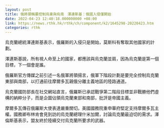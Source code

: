 ```yaml
---
layout: post
title: 俄將領稱要控制烏東與烏南　澤連斯基：俄國入侵僅開始
date: 2022-04-23 12:40:18.000000000 +08:00
link: https://news.rthk.hk/rthk/ch/component/k2/1645298-20220423.htm
categories: rthk
---
```


烏克蘭總統澤連斯基表示，俄羅斯的入侵只是開始，莫斯科有奪取其他國家的計劃。

澤連斯基說，所有視人命至上的國家，都應該與烏克蘭並肩，因為烏克蘭是第一個目標，下一個會是誰。

俄羅斯官方傳媒之前引述一名俄軍將領揚言，俄軍下階段計劃是要完全控制烏克蘭東部與南部，以打通前往摩爾多瓦親俄分離主義地區的陸路通道。

烏克蘭國防部長在社交網站直言，俄羅斯已承認戰爭第二階段目標並非戰勝他們虛構的納粹分子，而是企圖佔領烏克蘭東部和南部，批評是帝國主義。

摩爾多瓦傳召俄羅斯大使表達嚴重關切。美國國務院重申華府堅定支持摩爾多瓦主權。國務卿布林肯會見到訪的烏克蘭總理什米加爾，討論烏克蘭最迫切的需求。澤倫斯基表示，盟友終於陸續交付烏克蘭所要求的武器。
